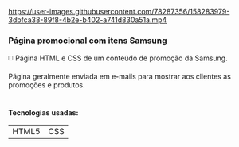 

https://user-images.githubusercontent.com/78287356/158283979-3dbfca38-89f8-4b2e-b402-a741d830a51a.mp4

### Página promocional com itens Samsung

◻️ Página HTML e CSS de um conteúdo de promoção da Samsung.

Página geralmente enviada em e-mails para mostrar aos clientes as promoções e produtos.

#
**Tecnologias usadas:**
<table>
  <tr>
    <td>HTML5</td>
    <td>CSS</td>
  </tr>
</table>
